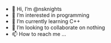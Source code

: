 - 👋 Hi, I’m @nsknights
- 👀 I’m interested in programming 
- 🌱 I’m currently learning C++
- 💞️ I’m looking to collaborate on nothing 
- 📫 How to reach me ...

<!---
nsknights/nsknights is a ✨ special ✨ repository because its `README.md` (this file) appears on your GitHub profile.
You can click the Preview link to take a look at your changes.
--->
